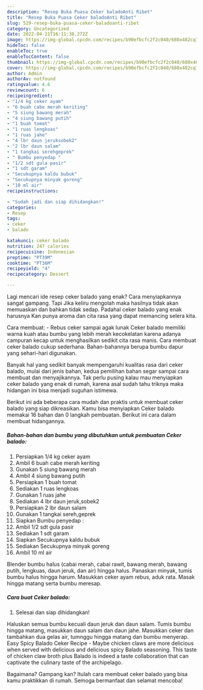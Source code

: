 ```yaml
---
description: "Resep Buka Puasa Ceker baladoAnti Ribet"
title: "Resep Buka Puasa Ceker baladoAnti Ribet"
slug: 529-resep-buka-puasa-ceker-baladoanti-ribet
category: Uncategorized
date: 2022-04-21T16:11:38.272Z
image: https://img-global.cpcdn.com/recipes/b90efbcfc2f2c040/680x482cq70/ceker-balado-foto-resep-utama.jpg
hideToc: false
enableToc: true
enableTocContent: false
thumbnail: https://img-global.cpcdn.com/recipes/b90efbcfc2f2c040/680x482cq70/ceker-balado-foto-resep-utama.jpg
cover: https://img-global.cpcdn.com/recipes/b90efbcfc2f2c040/680x482cq70/ceker-balado-foto-resep-utama.jpg
author: Admin
authorAv: notfound
ratingvalue: 4.6
reviewcount: 6
recipeingredient:
- "1/4 kg ceker ayam"
- "6 buah cabe merah keriting"
- "5 siung bawang merah"
- "4 siung bawang putih"
- "1 buah tomat"
- "1 ruas lengkoas"
- "1 ruas jahe"
- "4 lbr daun jeruksobek2"
- "2 lbr daun salam"
- "1 tangkai serehgeprek"
- " Bumbu penyedap "
- "1/2 sdt gula pasir"
- "1 sdt garam"
- "Secukupnya kaldu bubuk"
- "Secukupnya minyak goreng"
- "10 ml air"
recipeinstructions:

- "Sudah jadi dan siap dihidangkan!"
categories:
- Resep
tags:
- ceker
- balado

katakunci: ceker balado 
nutrition: 247 calories
recipecuisine: Indonesian
preptime: "PT39M"
cooktime: "PT36M"
recipeyield: "4"
recipecategory: Dessert

---
```



Lagi mencari ide resep ceker balado yang enak? Cara menyiapkannya sangat gampang. Tapi Jika keliru mengolah maka hasilnya tidak akan memuaskan dan bahkan tidak sedap. Padahal ceker balado yang enak harusnya Kan punya aroma dan cita rasa yang dapat memancing selera kita.


Cara membuat: - Rebus ceker sampai agak lunak Ceker balado memiliki warna kuah atau bumbu yang lebih merah kecokelatan karena adanya campuran kecap untuk menghasilkan sedikit cita rasa manis. Cara membuat ceker balado cukup sederhana. Bahan-bahannya berupa bumbu dapur yang sehari-hari digunakan.

Banyak hal yang sedikit banyak mempengaruhi kualitas rasa dari ceker balado, mulai dari jenis bahan, kedua pemilihan bahan segar sampai cara membuat dan menyajikannya. Tak perlu pusing kalau mau menyiapkan ceker balado yang enak di rumah, karena asal sudah tahu triknya maka hidangan ini bisa menjadi suguhan istimewa.


Berikut ini ada beberapa cara mudah dan praktis untuk membuat ceker balado yang siap dikreasikan. Kamu bisa menyiapkan Ceker balado memakai 16 bahan dan 0 langkah pembuatan. Berikut ini cara dalam membuat hidangannya.

<!--inarticleads1-->

##### Bahan-bahan dan bumbu yang dibutuhkan untuk pembuatan Ceker balado:

1. Persiapkan 1/4 kg ceker ayam
1. Ambil 6 buah cabe merah keriting
1. Gunakan 5 siung bawang merah
1. Ambil 4 siung bawang putih
1. Persiapkan 1 buah tomat
1. Sediakan 1 ruas lengkoas
1. Gunakan 1 ruas jahe
1. Sediakan 4 lbr daun jeruk,sobek2
1. Persiapkan 2 lbr daun salam
1. Gunakan 1 tangkai sereh,geprek
1. Siapkan  Bumbu penyedap :
1. Ambil 1/2 sdt gula pasir
1. Sediakan 1 sdt garam
1. Siapkan Secukupnya kaldu bubuk
1. Sediakan Secukupnya minyak goreng
1. Ambil 10 ml air


Blender bumbu halus (cabai merah, cabai rawit, bawang merah, bawang putih, lengkuas, daun jeruk, dan air) hingga halus. Panaskan minyak, tumis bumbu halus hingga harum. Masukkan ceker ayam rebus, aduk rata. Masak hingga matang serta bumbu meresap. 

<!--inarticleads2-->

##### Cara buat Ceker balado:


1. Selesai dan siap dihidangkan!

Haluskan semua bumbu kecuali daun jeruk dan daun salam. Tumis bumbu hingga matang, masukkan daun salam dan daun jahe. Masukkan ceker dan tambahkan dua gelas air, tumnggu hingga matang dan bumbu menyerap. Easy Spicy Balado Ceker Recipe - Maybe chicken claws are more delicious when served with delicious and delicious spicy Balado seasoning. This taste of chicken claw broth plus Balado is indeed a taste collaboration that can captivate the culinary taste of the archipelago. 

Bagaimana? Gampang kan? Itulah cara membuat ceker balado yang bisa kamu praktikkan di rumah. Semoga bermanfaat dan selamat mencoba!
